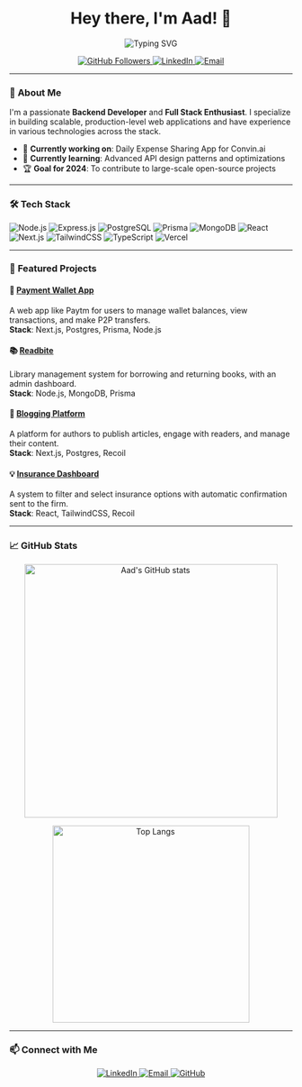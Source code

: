 <h1 align="center">Hey there, I'm Aad! 👋</h1>

<p align="center">
  <img src="https://readme-typing-svg.demolab.com?font=Fira+Code&size=24&pause=1000&color=00F70C&center=true&vCenter=true&width=500&lines=Backend+Developer;Full+Stack+Enthusiast;Passionate+about+Solving+Problems" alt="Typing SVG" />
</p>

<p align="center">
  <a href="https://github.com/Aadcode">
    <img src="https://img.shields.io/github/followers/Aadcode?label=Follow%20Me&style=social" alt="GitHub Followers" />
  </a>
  <a href="https://www.linkedin.com/in/aad/">
    <img src="https://img.shields.io/badge/-Aad%20LinkedIn-blue?style=social&logo=Linkedin" alt="LinkedIn" />
  </a>
  <a href="mailto:aad.email@example.com">
    <img src="https://img.shields.io/badge/-Email-%23D14836?style=social&logo=gmail&logoColor=white" alt="Email" />
  </a>
</p>

---

### 🚀 **About Me**
I'm a passionate **Backend Developer** and **Full Stack Enthusiast**. I specialize in building scalable, production-level web applications and have experience in various technologies across the stack.

- 🔭 **Currently working on**: Daily Expense Sharing App for Convin.ai
- 🌱 **Currently learning**: Advanced API design patterns and optimizations
- 🏆 **Goal for 2024**: To contribute to large-scale open-source projects

---

### 🛠️ **Tech Stack**

![Node.js](https://img.shields.io/badge/Node.js-339933?style=for-the-badge&logo=nodedotjs&logoColor=white)
![Express.js](https://img.shields.io/badge/Express.js-000000?style=for-the-badge&logo=express&logoColor=white)
![PostgreSQL](https://img.shields.io/badge/PostgreSQL-336791?style=for-the-badge&logo=postgresql&logoColor=white)
![Prisma](https://img.shields.io/badge/Prisma-2D3748?style=for-the-badge&logo=prisma&logoColor=white)
![MongoDB](https://img.shields.io/badge/MongoDB-47A248?style=for-the-badge&logo=mongodb&logoColor=white)
![React](https://img.shields.io/badge/React-20232A?style=for-the-badge&logo=react&logoColor=61DAFB)
![Next.js](https://img.shields.io/badge/Next.js-000000?style=for-the-badge&logo=nextdotjs&logoColor=white)
![TailwindCSS](https://img.shields.io/badge/TailwindCSS-38B2AC?style=for-the-badge&logo=tailwind-css&logoColor=white)
![TypeScript](https://img.shields.io/badge/TypeScript-007ACC?style=for-the-badge&logo=typescript&logoColor=white)
![Vercel](https://img.shields.io/badge/Vercel-000000?style=for-the-badge&logo=vercel&logoColor=white)

---

### 🌟 **Featured Projects**

#### 🏦 [Payment Wallet App](https://github.com/Aadcode/Payment-Wallet-App)
A web app like Paytm for users to manage wallet balances, view transactions, and make P2P transfers.  
**Stack**: Next.js, Postgres, Prisma, Node.js

#### 📚 [Readbite](https://github.com/Aadcode/Readbite)
Library management system for borrowing and returning books, with an admin dashboard.  
**Stack**: Node.js, MongoDB, Prisma

#### 📝 [Blogging Platform](https://github.com/Aadcode/Blogging-Platform)
A platform for authors to publish articles, engage with readers, and manage their content.  
**Stack**: Next.js, Postgres, Recoil

#### 💡 [Insurance Dashboard](https://github.com/Aadcode/Insurance-Dashboard)
A system to filter and select insurance options with automatic confirmation sent to the firm.  
**Stack**: React, TailwindCSS, Recoil

---

### 📈 **GitHub Stats**

<p align="center">
  <img width="450" src="https://github-readme-stats.vercel.app/api?username=Aadcode&show_icons=true&theme=radical" alt="Aad's GitHub stats" />
</p>

<p align="center">
  <img width="350" src="https://github-readme-stats.vercel.app/api/top-langs/?username=Aadcode&layout=compact&theme=radical" alt="Top Langs" />
</p>

---

### 📫 **Connect with Me**
<p align="center">
  <a href="https://www.linkedin.com/in/aad/">
    <img src="https://img.shields.io/badge/-LinkedIn-blue?style=for-the-badge&logo=linkedin&logoColor=white" alt="LinkedIn">
  </a>
  <a href="mailto:aad.email@example.com">
    <img src="https://img.shields.io/badge/-Gmail-red?style=for-the-badge&logo=gmail&logoColor=white" alt="Email">
  </a>
  <a href="https://github.com/Aadcode">
    <img src="https://img.shields.io/badge/-GitHub-black?style=for-the-badge&logo=github&logoColor=white" alt="GitHub">
  </a>
</p>
